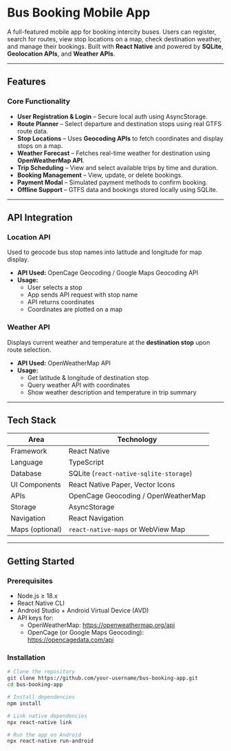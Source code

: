 # Bus Booking Mobile App

A full-featured mobile app for booking intercity buses. Users can register, search for routes, view stop locations on a map, check destination weather, and manage their bookings. Built with **React Native** and powered by **SQLite**, **Geolocation APIs**, and **Weather APIs**.

---

##  Features

###  Core Functionality
-  **User Registration & Login** – Secure local auth using AsyncStorage.
-  **Route Planner** – Select departure and destination stops using real GTFS route data.
-  **Stop Locations** – Uses **Geocoding APIs** to fetch coordinates and display stops on a map.
-  **Weather Forecast** – Fetches real-time weather for destination using **OpenWeatherMap API**.
-  **Trip Scheduling** – View and select available trips by time and duration.
-  **Booking Management** – View, update, or delete bookings.
-  **Payment Modal** – Simulated payment methods to confirm booking.
-  **Offline Support** – GTFS data and bookings stored locally using SQLite.

---

## API Integration

### Location API
Used to geocode bus stop names into latitude and longitude for map display.

- **API Used:** OpenCage Geocoding / Google Maps Geocoding API
- **Usage:**
  - User selects a stop
  - App sends API request with stop name
  - API returns coordinates
  - Coordinates are plotted on a map

### Weather API
Displays current weather and temperature at the **destination stop** upon route selection.

- **API Used:** OpenWeatherMap API
- **Usage:**
  - Get latitude & longitude of destination stop
  - Query weather API with coordinates
  - Show weather description and temperature in trip summary

---

## Tech Stack

| Area             | Technology                           |
|------------------|--------------------------------------|
| Framework        | React Native                         |
| Language         | TypeScript                           |
| Database         | SQLite (`react-native-sqlite-storage`) |
| UI Components    | React Native Paper, Vector Icons     |
| APIs             | OpenCage Geocoding / OpenWeatherMap  |
| Storage          | AsyncStorage                         |
| Navigation       | React Navigation                     |
| Maps (optional)  | `react-native-maps` or WebView Map   |

---

## Getting Started

### Prerequisites

- Node.js ≥ 18.x
- React Native CLI
- Android Studio + Android Virtual Device (AVD)
- API keys for:
  - OpenWeatherMap: https://openweathermap.org/api
  - OpenCage (or Google Maps Geocoding): https://opencagedata.com/api

### Installation

```bash
# Clone the repository
git clone https://github.com/your-username/bus-booking-app.git
cd bus-booking-app

# Install dependencies
npm install

# Link native dependencies
npx react-native link

# Run the app on Android
npx react-native run-android
